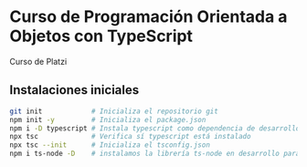 # Curso de Programación Orientada a Objetos con TypeScript

Curso de Platzi

## Instalaciones iniciales
```sh
git init            # Inicializa el repositorio git
npm init -y         # Inicializa el package.json
npm i -D typescript # Instala typescript como dependencia de desarrollo
npx tsc             # Verifica sí typescript está instalado
npx tsc --init      # Inicializa el tsconfig.json
npm i ts-node -D    # instalamos la librería ts-node en desarrollo para transpilar y ejecutar inmediatamente sin necesidad de ejecutar el js.
```
